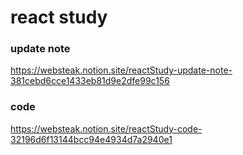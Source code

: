 # react study

### update note

https://websteak.notion.site/reactStudy-update-note-381cebd6cce1433eb81d9e2dfe99c156

### code

https://websteak.notion.site/reactStudy-code-32196d6f13144bcc94e4934d7a2940e1
